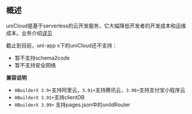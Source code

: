 ## 概述

uniCloud是基于serverless的云开发服务，它大幅降低开发者的开发成本和运维成本。业务介绍[详见](https://doc.dcloud.net.cn/uniCloud/)

截止到目前，uni-app x下的uniCloud还不支持：

- 暂不支持schema2code
- 暂不支持安全网络

**兼容说明**

- `HBuilderX 3.9+`支持阿里云，`3.91+`支持腾讯云，`3.98+`支持支付宝小程序云
- `HBuilderX 3.91+`支持clientDB
- `HBuilderX 3.99+` 支持pages.json中的uniIdRouter

<!-- UTSUNICLOUDAPIJSON.uniCloud_props.description -->

<!-- UTSUNICLOUDAPIJSON.uniCloud_props.compatibility -->

<!-- UTSUNICLOUDAPIJSON.uniCloud_props.param -->

<!-- UTSUNICLOUDAPIJSON.uniCloud_props.returnValue -->

<!-- UTSUNICLOUDAPIJSON.uniCloud_props.tutorial -->
